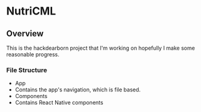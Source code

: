 # NutriCML

## Overview

This is the hackdearborn project that I'm working on hopefully I make some reasonable progress.

### File Structure 

- App
 - Contains the app's navigation, which is file based.
- Components
 -  Contains React Native components






